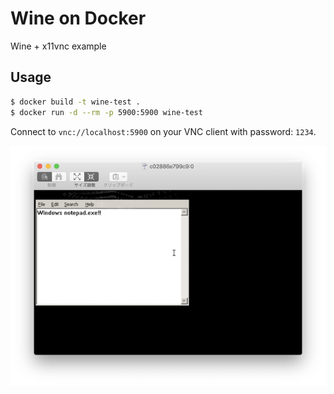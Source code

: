 # Wine on Docker

Wine + x11vnc example

## Usage

```sh
$ docker build -t wine-test .
$ docker run -d --rm -p 5900:5900 wine-test
```

Connect to `vnc://localhost:5900` on your VNC client with password: `1234`.

![demo](demo.png)
